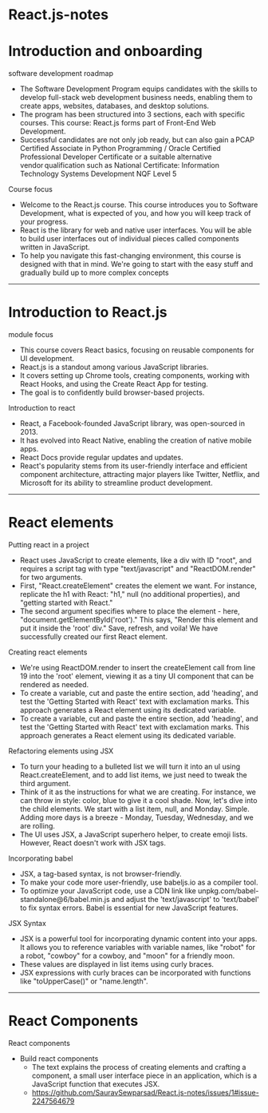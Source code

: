 # React.js-notes

# Introduction and onboarding

software development roadmap
- The Software Development Program equips candidates with the skills to develop full-stack web development business needs, enabling them to create apps, websites, databases, and desktop solutions.
- The program has been structured into 3 sections, each with specific courses. This course: React.js forms part of Front-End Web Development.
- Successful candidates are not only job ready, but can also gain a PCAP Certified Associate in Python Programming / Oracle Certified Professional Developer Certificate or a suitable alternative vendor qualification such as National Certificate: Information Technology Systems Development NQF Level 5

Course focus
- Welcome to the React.js course. This course introduces you to Software Development, what is expected of you, and how you will keep track of your progress.
- React is the library for web and native user interfaces. You will be able to build user interfaces out of individual pieces called components written in JavaScript.
- To help you navigate this fast-changing environment, this course is designed with that in mind. We're going to start with the easy stuff and gradually build up to more complex concepts
------------------------------------------------------

# Introduction to React.js

module focus
- This course covers React basics, focusing on reusable components for UI development.
- React.js is a standout among various JavaScript libraries.
-  It covers setting up Chrome tools, creating components, working with React Hooks, and using the Create React App for testing.
-  The goal is to confidently build browser-based projects.

Introduction to react
- React, a Facebook-founded JavaScript library, was open-sourced in 2013.
- It has evolved into React Native, enabling the creation of native mobile apps.
- React Docs provide regular updates and updates.
- React's popularity stems from its user-friendly interface and efficient component architecture, attracting major players like Twitter, Netflix, and Microsoft for its ability to streamline product development.
------------------------------------------------------------------
# React elements

Putting react in a project
-  React uses JavaScript to create elements, like a div with ID "root", and requires a script tag with type "text/javascript" and "ReactDOM.render" for two arguments.
-  First, "React.createElement" creates the element we want. For instance, replicate the h1 with React: "h1," null (no additional properties), and "getting started with React."
-  The second argument specifies where to place the element - here, "document.getElementById('root')." This says, "Render this element and put it inside the 'root' div." Save, refresh, and voila! We have  successfully created our first React element.

 Creating react elements
 - We're using ReactDOM.render to insert the createElement call from line 19 into the 'root' element, viewing it as a tiny UI component that can be rendered as needed.
 - To create a variable, cut and paste the entire section, add 'heading', and test the 'Getting Started with React' text with exclamation marks. This approach generates a React element using its dedicated variable.
 - To create a variable, cut and paste the entire section, add 'heading', and test the 'Getting Started with React' text with exclamation marks. This approach generates a React element using its dedicated variable.

Refactoring elements using JSX
- To turn your heading to a bulleted list we will turn it into an ul using React.createElement, and to add list items, we just need to tweak the third argument.
- Think of it as the instructions for what we are creating. For instance, we can throw in style: color, blue to give it a cool shade. Now, let's dive into the child elements. We start with a list item, null, and Monday. Simple. Adding more days is a breeze - Monday, Tuesday, Wednesday, and we are rolling.
- The UI uses JSX, a JavaScript superhero helper, to create emoji lists. However, React doesn't work with JSX tags.

Incorporating babel
- JSX, a tag-based syntax, is not browser-friendly.
- To make your code more user-friendly, use babeljs.io as a compiler tool.
- To optimize your JavaScript code, use a CDN link like unpkg.com/babel-standalone@6/babel.min.js and adjust the 'text/javascript' to 'text/babel' to fix syntax errors. Babel is essential for new JavaScript features.

JSX Syntax
- JSX is a powerful tool for incorporating dynamic content into your apps. It allows you to reference variables with variable names, like "robot" for a robot, "cowboy" for a cowboy, and "moon" for a friendly moon.
- These values are displayed in list items using curly braces.
- JSX expressions with curly braces can be incorporated with functions like "toUpperCase()" or "name.length".
--------------------------------------------

# React Components

React components
- Build react components
     + The text explains the process of creating elements and crafting a component, a small user interface piece in an application, which is a JavaScript function that executes JSX.
     + https://github.com/SauravSewparsad/React.js-notes/issues/1#issue-2247564679
